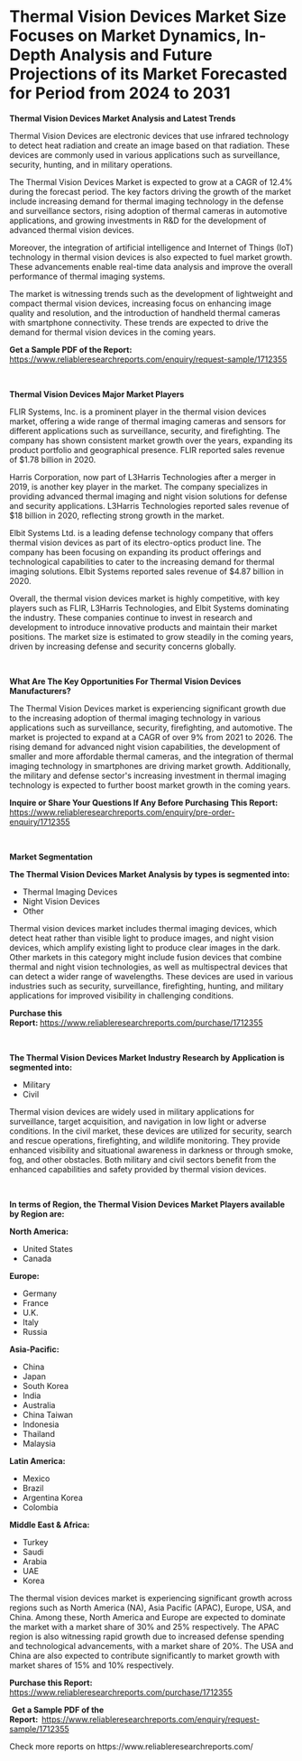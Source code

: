 <p><h1>Thermal Vision Devices Market Size Focuses on Market Dynamics, In-Depth Analysis and Future Projections of its Market Forecasted for Period from 2024 to 2031</h1></p><p><strong>Thermal Vision Devices Market Analysis and Latest Trends</strong></p>
<p><p>Thermal Vision Devices are electronic devices that use infrared technology to detect heat radiation and create an image based on that radiation. These devices are commonly used in various applications such as surveillance, security, hunting, and in military operations.</p><p>The Thermal Vision Devices Market is expected to grow at a CAGR of 12.4% during the forecast period. The key factors driving the growth of the market include increasing demand for thermal imaging technology in the defense and surveillance sectors, rising adoption of thermal cameras in automotive applications, and growing investments in R&D for the development of advanced thermal vision devices.</p><p>Moreover, the integration of artificial intelligence and Internet of Things (IoT) technology in thermal vision devices is also expected to fuel market growth. These advancements enable real-time data analysis and improve the overall performance of thermal imaging systems.</p><p>The market is witnessing trends such as the development of lightweight and compact thermal vision devices, increasing focus on enhancing image quality and resolution, and the introduction of handheld thermal cameras with smartphone connectivity. These trends are expected to drive the demand for thermal vision devices in the coming years.</p></p>
<p><strong>Get a Sample PDF of the Report:&nbsp;</strong> <a href="https://www.reliableresearchreports.com/enquiry/request-sample/1712355">https://www.reliableresearchreports.com/enquiry/request-sample/1712355</a></p>
<p>&nbsp;</p>
<p><strong>Thermal Vision Devices Major Market Players</strong></p>
<p><p>FLIR Systems, Inc. is a prominent player in the thermal vision devices market, offering a wide range of thermal imaging cameras and sensors for different applications such as surveillance, security, and firefighting. The company has shown consistent market growth over the years, expanding its product portfolio and geographical presence. FLIR reported sales revenue of $1.78 billion in 2020.</p><p>Harris Corporation, now part of L3Harris Technologies after a merger in 2019, is another key player in the market. The company specializes in providing advanced thermal imaging and night vision solutions for defense and security applications. L3Harris Technologies reported sales revenue of $18 billion in 2020, reflecting strong growth in the market.</p><p>Elbit Systems Ltd. is a leading defense technology company that offers thermal vision devices as part of its electro-optics product line. The company has been focusing on expanding its product offerings and technological capabilities to cater to the increasing demand for thermal imaging solutions. Elbit Systems reported sales revenue of $4.87 billion in 2020.</p><p>Overall, the thermal vision devices market is highly competitive, with key players such as FLIR, L3Harris Technologies, and Elbit Systems dominating the industry. These companies continue to invest in research and development to introduce innovative products and maintain their market positions. The market size is estimated to grow steadily in the coming years, driven by increasing defense and security concerns globally.</p></p>
<p>&nbsp;</p>
<p><strong>What Are The Key Opportunities For Thermal Vision Devices Manufacturers?</strong></p>
<p><p>The Thermal Vision Devices market is experiencing significant growth due to the increasing adoption of thermal imaging technology in various applications such as surveillance, security, firefighting, and automotive. The market is projected to expand at a CAGR of over 9% from 2021 to 2026. The rising demand for advanced night vision capabilities, the development of smaller and more affordable thermal cameras, and the integration of thermal imaging technology in smartphones are driving market growth. Additionally, the military and defense sector's increasing investment in thermal imaging technology is expected to further boost market growth in the coming years.</p></p>
<p><strong>Inquire or Share Your Questions If Any Before Purchasing This Report:</strong> <a href="https://www.reliableresearchreports.com/enquiry/pre-order-enquiry/1712355">https://www.reliableresearchreports.com/enquiry/pre-order-enquiry/1712355</a></p>
<p>&nbsp;</p>
<p><strong>Market Segmentation</strong></p>
<p><strong>The Thermal Vision Devices Market Analysis by types is segmented into:</strong></p>
<p><ul><li>Thermal Imaging Devices</li><li>Night Vision Devices</li><li>Other</li></ul></p>
<p><p>Thermal vision devices market includes thermal imaging devices, which detect heat rather than visible light to produce images, and night vision devices, which amplify existing light to produce clear images in the dark. Other markets in this category might include fusion devices that combine thermal and night vision technologies, as well as multispectral devices that can detect a wider range of wavelengths. These devices are used in various industries such as security, surveillance, firefighting, hunting, and military applications for improved visibility in challenging conditions.</p></p>
<p><strong>Purchase this Report:&nbsp;</strong><a href="https://www.reliableresearchreports.com/purchase/1712355">https://www.reliableresearchreports.com/purchase/1712355</a></p>
<p>&nbsp;</p>
<p><strong>The Thermal Vision Devices Market Industry Research by Application is segmented into:</strong></p>
<p><ul><li>Military</li><li>Civil</li></ul></p>
<p><p>Thermal vision devices are widely used in military applications for surveillance, target acquisition, and navigation in low light or adverse conditions. In the civil market, these devices are utilized for security, search and rescue operations, firefighting, and wildlife monitoring. They provide enhanced visibility and situational awareness in darkness or through smoke, fog, and other obstacles. Both military and civil sectors benefit from the enhanced capabilities and safety provided by thermal vision devices.</p></p>
<p>&nbsp;</p>
<p><strong>In terms of Region, the Thermal Vision Devices Market Players available by Region are:</strong></p>
<p>
    <p> <strong> North America: </strong>
        <ul>
            <li>United States</li>
            <li>Canada</li>
        </ul>
        </p> 
    <p> <strong> Europe: </strong>
        <ul>
            <li>Germany</li>
            <li>France</li>
            <li>U.K.</li>
            <li>Italy</li>
            <li>Russia</li>
        </ul>
        </p> 
    <p> <strong> Asia-Pacific: </strong>
        <ul>
            <li>China</li>
            <li>Japan</li>
            <li>South Korea</li>
            <li>India</li>
            <li>Australia</li>
            <li>China Taiwan</li>
            <li>Indonesia</li>
            <li>Thailand</li>
            <li>Malaysia</li>
        </ul>
        </p> 
    <p> <strong> Latin America: </strong>
        <ul>
            <li>Mexico</li>
            <li>Brazil</li>
            <li>Argentina Korea</li>
            <li>Colombia</li>
        </ul>
        </p> 
    <p> <strong> Middle East & Africa: </strong>
        <ul>
            <li>Turkey</li>
            <li>Saudi</li>
            <li>Arabia</li>
            <li>UAE</li>
            <li>Korea</li>
        </ul>
    </p>
    </p>
<p><p>The thermal vision devices market is experiencing significant growth across regions such as North America (NA), Asia Pacific (APAC), Europe, USA, and China. Among these, North America and Europe are expected to dominate the market with a market share of 30% and 25% respectively. The APAC region is also witnessing rapid growth due to increased defense spending and technological advancements, with a market share of 20%. The USA and China are also expected to contribute significantly to market growth with market shares of 15% and 10% respectively.</p></p>
<p><strong>Purchase this Report: </strong><a href="https://www.reliableresearchreports.com/purchase/1712355">https://www.reliableresearchreports.com/purchase/1712355</a></p>
<p>&nbsp;<strong>Get a Sample PDF of the Report:&nbsp;&nbsp;</strong><a href="https://www.reliableresearchreports.com/enquiry/request-sample/1712355">https://www.reliableresearchreports.com/enquiry/request-sample/1712355</a></p>
<p><strong></strong></p>
<p>Check more reports on https://www.reliableresearchreports.com/</p>